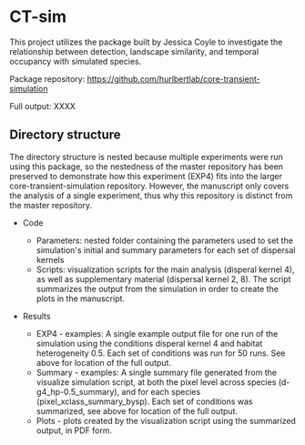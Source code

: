 # CT-sim

This project utilizes the package built by Jessica Coyle to investigate the relationship between detection, landscape similarity, and temporal occupancy with simulated species. 

Package repository: https://github.com/hurlbertlab/core-transient-simulation

Full output: XXXX

## Directory structure
The directory structure is nested because multiple experiments were run using this package, so the nestedness of the master repository has been preserved to demonstrate how this experiment (EXP4) fits into the larger core-transient-simulation repository. However, the manuscript only covers the analysis of a single experiment, thus why this repository is distinct from the master repository.

- Code
  - Parameters: nested folder containing the parameters used to set the simulation's initial and summary parameters for each set of dispersal kernels
  - Scripts: visualization scripts for the main analysis (disperal kernel 4), as well as supplementary material (dispersal kernel 2, 8). The script summarizes the output from the simulation in order to create the plots in the manuscript.

- Results
  - EXP4 - examples: A single example output file for one run of the simulation using the conditions disperal kernel 4 and habitat heterogeneity 0.5. Each set of conditions was run for 50 runs. See above for location of the full output.
  - Summary - examples: A single summary file generated from the visualize simulation script, at both the pixel level across species (d-g4_hp-0.5_summary), and for each species (pixel_xclass_summary_bysp). Each set of conditions was summarized, see above for location of the full output.
  - Plots - plots created by the visualization script using the summarized output, in PDF form. 
  
